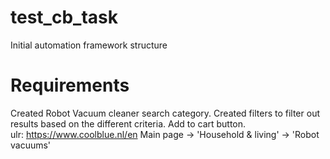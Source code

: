 # test_cb_task
Initial automation framework structure



# Requirements
 Created Robot Vacuum cleaner search category.
 Created filters to filter out results based on the different criteria.
 Add to cart button.   
 ulr: https://www.coolblue.nl/en
 Main page -> 'Household & living' -> 'Robot vacuums'
